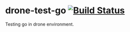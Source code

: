 # drone-test-go [![Build Status](https://doryhub.com/api/badges/falconray0704/drone-test-go/status.svg)](https://doryhub.com/falconray0704/drone-test-go)
Testing go in drone environment.

